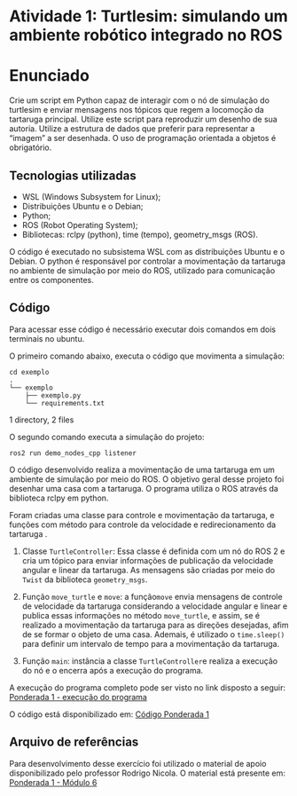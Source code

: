 # Atividade 1: Turtlesim: simulando um ambiente robótico integrado no ROS
# Enunciado

Crie um script em Python capaz de interagir com o nó de simulação do turtlesim e enviar mensagens nos tópicos que regem a locomoção da tartaruga principal. Utilize este script para reproduzir um desenho de sua autoria. Utilize a estrutura de dados que preferir para representar a “imagem” a ser desenhada. O uso de programação orientada a objetos é obrigatório.

## Tecnologias utilizadas

- WSL (Windows Subsystem for Linux);
-  Distribuições Ubuntu e o Debian;
 - Python;
 - ROS (Robot Operating System);
 - Bibliotecas: rclpy (python), time (tempo), geometry_msgs (ROS).

O código é executado no subsistema WSL com as distribuições Ubuntu e o Debian. O python é responsável por controlar a movimentação da tartaruga no ambiente de simulação por meio do ROS, utilizado para comunicação entre os componentes. 

## Código

Para acessar esse código é necessário executar dois comandos em dois terminais no ubuntu.


O primeiro comando abaixo, executa o código que movimenta a simulação:

    cd exemplo
    .
    └── exemplo
        ├── exemplo.py
        └── requirements.txt

1 directory, 2 files

O segundo comando executa a simulação do projeto:

    ros2 run demo_nodes_cpp listener

O código desenvolvido realiza a movimentação de uma tartaruga em um ambiente de simulação por meio do ROS. O objetivo geral desse projeto foi desenhar uma casa com a tartaruga. O programa utiliza o ROS através da biblioteca rclpy em python.

Foram criadas uma classe para controle e movimentação da tartaruga, e funções com método para controle da velocidade e redirecionamento da tartaruga . 

 1. Classe `TurtleController`: Essa classe é definida com um nó do ROS 2 e cria um tópico para enviar informações de publicação da velocidade angular e linear da tartaruga. As mensagens são criadas por meio do `Twist` da biblioteca `geometry_msgs`.
 
 2. Função `move_turtle` e `move`: a função`move` envia mensagens de controle de velocidade da tartaruga considerando a velocidade angular e linear e publica essas informações no método `move_turtle`, e assim, se é realizado a movimentação da tartaruga para as direções desejadas, afim de se formar o objeto de uma casa. Ademais, é utilizado o `time.sleep()` para definir um intervalo de tempo para a movimentação da tartaruga. 
 
 4. Função `main`: instância a classe `TurtleController`e realiza a execução do nó e o encerra após a execução do programa. 

A execução do programa completo pode ser visto no link disposto a seguir: [Ponderada 1 - execução do programa](https://drive.google.com/file/d/1KqXuVnSn0EWh397fOX4JjLtbeFyAlC9c/view?usp=sharing)

O código está disponibilizado em: [Código Ponderada 1](https://github.com/ipatriciahonorato/Modulo-6/tree/main/Ponderada%201/codigo)

## Arquivo de referências

Para desenvolvimento desse exercício foi utilizado o material de apoio disponibilizado pelo professor Rodrigo Nicola. O material está presente em: [Ponderada 1 - Módulo 6](https://github.com/Murilo-ZC/Questoes-Trabalhos-Inteli-M6/tree/main/ponderada1)

